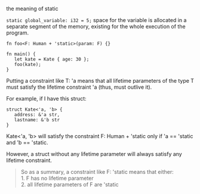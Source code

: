  the meaning of static   


 ```static global_variable: i32 = 5;```
 space for the variable is allocated in a separate segment of the memory, existing for the whole execution of the program.



 ```fn foo<F: Human + 'static>(param: F) {} ```
 ```
fn main() {
    let kate = Kate { age: 30 };
    foo(kate);
}
 ```

 Putting a constraint like T: 'a means that all lifetime parameters of the type T must satisfy the lifetime constraint 'a (thus, must outlive it).

 For example, if I have this struct:  
 ```
struct Kate<'a, 'b> {
    address: &'a str,
    lastname: &'b str
}
 ```
Kate<'a, 'b> will satisfy the constraint F: Human + 'static only if 'a == 'static and 'b == 'static.

However, a struct without any lifetime parameter will always satisfy any lifetime constraint.  
>So as a summary, a constraint like F: 'static means that either:  
    1.  F has no lifetime parameter   
    2. all lifetime parameters of F are 'static


